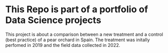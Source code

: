 # This Repo is part of a portfolio of Data Science projects

This project is about a comparison between a new treatment and a control (best practice) of a pear orchard in Spain. The treatment was initally perfomed in 2019 and the field data collected in 2022. 
